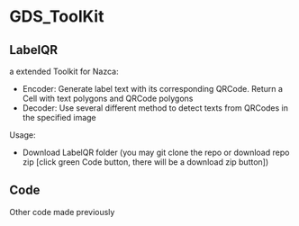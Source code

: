 # GDS_ToolKit

## LabelQR
a extended Toolkit for Nazca:
* Encoder: Generate label text with its corresponding QRCode. Return a Cell with text polygons and QRCode polygons
* Decoder: Use several different method to detect texts from QRCodes in the specified image

Usage:
* Download LabelQR folder (you may git clone the repo or download repo zip [click green Code button, there will be a download zip button])

## Code
Other code made previously
